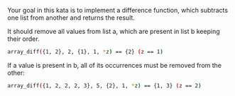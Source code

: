 Your goal in this kata is to implement a difference function, which subtracts one list from another and returns the result.

It should remove all values from list a, which are present in list b keeping their order.

```sh
array_diff({1, 2}, 2, {1}, 1, *z) == {2} (z == 1)
```

If a value is present in b, all of its occurrences must be removed from the other:

```sh
array_diff({1, 2, 2, 2, 3}, 5, {2}, 1, *z) == {1, 3} (z == 2)
```
